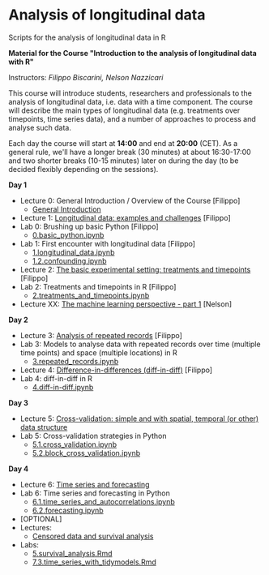 # Analysis of longitudinal data
Scripts for the analysis of longitudinal data in R

**Material for the Course "Introduction to the analysis of longitudinal data with R"**

Instructors: *Filippo Biscarini, Nelson Nazzicari*

This course will introduce students, researchers and professionals to the analysis of longitudinal data, i.e. data with a time component. The course will describe the main types of longitudinal data (e.g. treatments over timepoints, time series data), and a number of approaches to process and analyse such data.

Each day the course will start at **14:00** and end at **20:00** (CET).
As a general rule, we'll have a longer break (30 minutes) at about 16:30-17:00 and two shorter breaks (10-15 minutes) later on during the day (to be decided flexibly depending on the sessions).  

<!-- timetable: [here](https://docs.google.com/) -->

**Day 1**

- Lecture 0: General Introduction / Overview of the Course [Filippo]
    - [General Introduction](slides/1.introduction.pdf)
- Lecture 1: [Longitudinal data: examples and challenges](slides/1.longitudinal_data.pdf) [Filippo]
- Lab 0: Brushing up basic Python [Filippo]
    - [0.basic_python.ipynb](day_1/0.basic_python.ipynb)
- Lab 1: First encounter with longitudinal data [Filippo]
    - [1.longitudinal_data.ipynb](day_1/1.longitudinal_data.ipynb)
    - [1.2.confounding.ipynb](day_1/1.2.confounding.ipynb)
- Lecture 2: [The basic experimental setting: treatments and timepoints](slides/2.treatments_and_timepoints.pdf) [Filippo]
- Lab 2: Treatments and timepoints in R [Filippo]
    - [2.treatments_and_timepoints.ipynb](day_1/2.treatments_and_timepoints.ipynb)
    <!-- - [2.2.exercise.Rmd](day_1/2.2.exercise.Rmd)
    - [2.3.linear_regression_with_tidymodels.Rmd](day_1/2.3.linear_regression_with_tidymodels.Rmd) -->
- Lecture XX: [The machine learning perspective - part 1](slides/) [Nelson]

 
**Day 2**

- Lecture 3: [Analysis of repeated records](slides/3.repeated_records.pdf) [Filippo]
- Lab 3: Models to analyse data with repeated records over time (multiple time points) and space (multiple locations) in R
    - [3.repeated_records.ipynb](day_2/3.repeated_records.ipynb)
- Lecture 4: [Difference-in-differences (diff-in-diff)](slides/4.difference_in_differences.pdf) [Filippo]
- Lab 4: diff-in-diff in R
    - [4.diff-in-diff.ipynb](day_2/4.diff_in_diff.ipynb)
 
**Day 3**

- Lecture 5: [Cross-validation: simple and with spatial, temporal (or other) data structure](slides/6.cross-validation_with_data_structure.pdf)
- Lab 5: Cross-validation strategies in Python
    - [5.1.cross_validation.ipynb](day_3/5.1.cross_validation.ipynb)
    - [5.2.block_cross_validation.ipynb](day_3/5.2.block_cross_validation.ipynb)
 
**Day 4**

- Lecture 6: [Time series and forecasting](slides/7.time_series_and_forecasting.pdf)
- Lab 6: Time series and forecasting in Python
    - [6.1.time_series_and_autocorrelations.ipynb](day_4/6.1.time_series_and_autocorrelations.ipynb)
    - [6.2.forecasting.ipynb](day_4/6.2.forecasting.ipynb)
- [OPTIONAL]
- Lectures:
    - [Censored data and survival analysis](slides/5.censored_data_and_survival_analysis.pdf)
- Labs:
    - [5.survival_analysis.Rmd](day_2/5.survival_analysis.Rmd)
    - [7.3.time_series_with_tidymodels.Rmd](day_2/7.3.time_series_with_tidymodels.Rmd)
